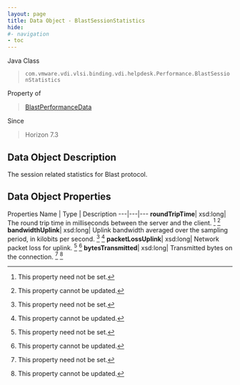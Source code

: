 ```yaml
---
layout: page
title: Data Object - BlastSessionStatistics
hide:
#- navigation
- toc
---
```






Java Class
> `com.vmware.vdi.vlsi.binding.vdi.helpdesk.Performance.BlastSessionStatistics`

Property of
> [BlastPerformanceData](vdi.helpdesk.Performance.BlastPerformanceData.md#field_detail)

Since
> Horizon 7.3


## Data Object Description

The session related statistics for Blast protocol.

## Data Object Properties
Properties
Name |  Type |  Description
---|---|---
**roundTripTime**|  xsd:long|  The round trip time in milliseconds between the server and the client. [^1] [^2]
**bandwidthUplink**|  xsd:long|  Uplink bandwidth averaged over the sampling period, in kilobits per second. [^1] [^2]
**packetLossUplink**|  xsd:long|  Network packet loss for uplink. [^1] [^2]
**bytesTransmitted**|  xsd:long|  Transmitted bytes on the connection. [^1] [^2]
 


 


[^1]: This property need not be set.
[^2]: This property cannot be updated.